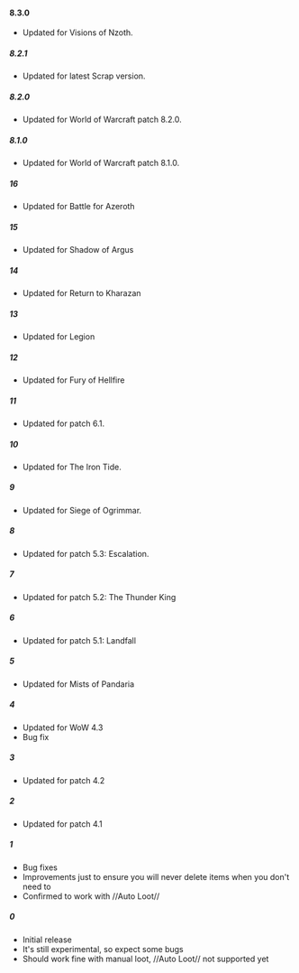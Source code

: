 #### 8.3.0
* Updated for Visions of Nzoth.

##### 8.2.1
* Updated for latest Scrap version.

##### 8.2.0
* Updated for World of Warcraft patch 8.2.0.

##### 8.1.0
* Updated for World of Warcraft patch 8.1.0.

##### 16
* Updated for Battle for Azeroth

##### 15
* Updated for Shadow of Argus

##### 14
* Updated for Return to Kharazan

##### 13
* Updated for Legion

##### 12
* Updated for Fury of Hellfire

##### 11
* Updated for patch 6.1.

##### 10
* Updated for The Iron Tide.

##### 9
* Updated for Siege of Ogrimmar.

##### 8
* Updated for patch 5.3: Escalation.

##### 7
* Updated for patch 5.2: The Thunder King

##### 6
* Updated for patch 5.1: Landfall

##### 5
* Updated for Mists of Pandaria

##### 4
* Updated for WoW 4.3
* Bug fix

##### 3
* Updated for patch 4.2

##### 2
* Updated for patch 4.1

##### 1
* Bug fixes
* Improvements just to ensure you will never delete items when you don't need to
* Confirmed to work with //Auto Loot//

##### 0
* Initial release
* It's still experimental, so expect some bugs
* Should work fine with manual loot, //Auto Loot// not supported yet
